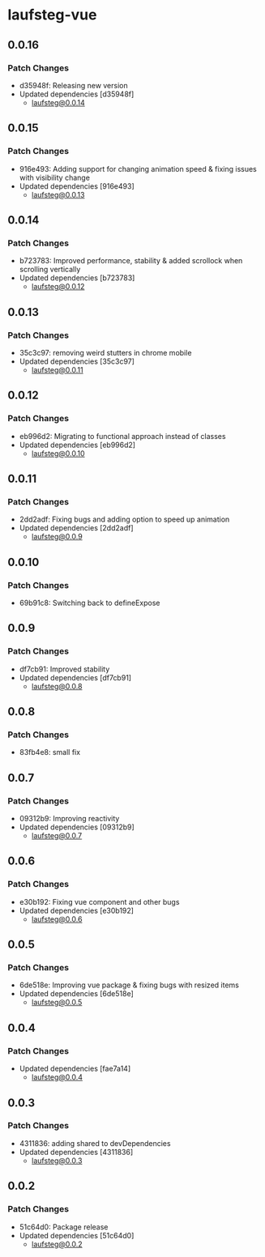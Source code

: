 # laufsteg-vue

## 0.0.16

### Patch Changes

- d35948f: Releasing new version
- Updated dependencies [d35948f]
  - laufsteg@0.0.14

## 0.0.15

### Patch Changes

- 916e493: Adding support for changing animation speed & fixing issues with visibility change
- Updated dependencies [916e493]
  - laufsteg@0.0.13

## 0.0.14

### Patch Changes

- b723783: Improved performance, stability & added scrollock when scrolling vertically
- Updated dependencies [b723783]
  - laufsteg@0.0.12

## 0.0.13

### Patch Changes

- 35c3c97: removing weird stutters in chrome mobile
- Updated dependencies [35c3c97]
  - laufsteg@0.0.11

## 0.0.12

### Patch Changes

- eb996d2: Migrating to functional approach instead of classes
- Updated dependencies [eb996d2]
  - laufsteg@0.0.10

## 0.0.11

### Patch Changes

- 2dd2adf: Fixing bugs and adding option to speed up animation
- Updated dependencies [2dd2adf]
  - laufsteg@0.0.9

## 0.0.10

### Patch Changes

- 69b91c8: Switching back to defineExpose

## 0.0.9

### Patch Changes

- df7cb91: Improved stability
- Updated dependencies [df7cb91]
  - laufsteg@0.0.8

## 0.0.8

### Patch Changes

- 83fb4e8: small fix

## 0.0.7

### Patch Changes

- 09312b9: Improving reactivity
- Updated dependencies [09312b9]
  - laufsteg@0.0.7

## 0.0.6

### Patch Changes

- e30b192: Fixing vue component and other bugs
- Updated dependencies [e30b192]
  - laufsteg@0.0.6

## 0.0.5

### Patch Changes

- 6de518e: Improving vue package & fixing bugs with resized items
- Updated dependencies [6de518e]
  - laufsteg@0.0.5

## 0.0.4

### Patch Changes

- Updated dependencies [fae7a14]
  - laufsteg@0.0.4

## 0.0.3

### Patch Changes

- 4311836: adding shared to devDependencies
- Updated dependencies [4311836]
  - laufsteg@0.0.3

## 0.0.2

### Patch Changes

- 51c64d0: Package release
- Updated dependencies [51c64d0]
  - laufsteg@0.0.2
